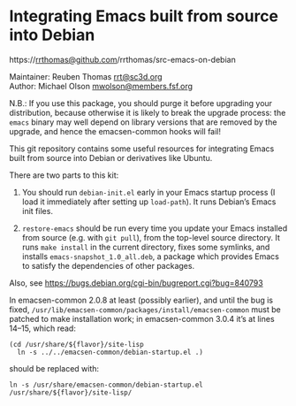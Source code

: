 # Integrating Emacs built from source into Debian

https://rrthomas@github.com/rrthomas/src-emacs-on-debian

Maintainer: Reuben Thomas <rrt@sc3d.org>  
Author: Michael Olson <mwolson@members.fsf.org>  

N.B.: If you use this package, you should purge it before upgrading your
distribution, because otherwise it is likely to break the upgrade process:
the `emacs` binary may well depend on library versions that are removed by the
upgrade, and hence the emacsen-common hooks will fail!

This git repository contains some useful resources for integrating
Emacs built from source into Debian or derivatives like Ubuntu.

There are two parts to this kit:

1. You should run `debian-init.el` early in your Emacs startup process
   (I load it immediately after setting up `load-path`). It runs
   Debian’s Emacs init files.

2. `restore-emacs` should be run every time you update your Emacs
   installed from source (e.g. with `git pull`), from the top-level
   source directory. It runs `make install` in the current directory,
   fixes some symlinks, and installs `emacs-snapshot_1.0_all.deb`, a
   package which provides Emacs to satisfy the dependencies of other
   packages.

Also, see https://bugs.debian.org/cgi-bin/bugreport.cgi?bug=840793

In emacsen-common 2.0.8 at least (possibly earlier), and until the bug is
fixed, `/usr/lib/emacsen-common/packages/install/emacsen-common` must be
patched to make installation work; in emacsen-common 3.0.4 it’s at lines
14–15, which read:

```
(cd /usr/share/${flavor}/site-lisp
  ln -s ../../emacsen-common/debian-startup.el .)
```

   should be replaced with:

```
ln -s /usr/share/emacsen-common/debian-startup.el /usr/share/${flavor}/site-lisp/
```
